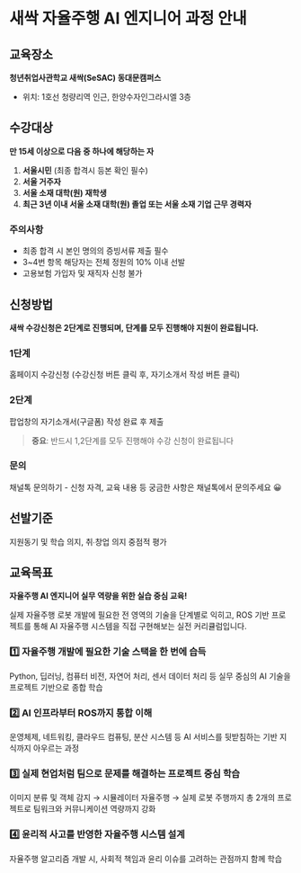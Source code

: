 # 새싹 자율주행 AI 엔지니어 과정 안내

## 교육장소
**청년취업사관학교 새싹(SeSAC) 동대문캠퍼스**
- 위치: 1호선 청량리역 인근, 한양수자인그라시엘 3층

## 수강대상
**만 15세 이상으로 다음 중 하나에 해당하는 자**

1. **서울시민** (최종 합격시 등본 확인 필수)
2. **서울 거주자**
3. **서울 소재 대학(원) 재학생**
4. **최근 3년 이내 서울 소재 대학(원) 졸업 또는 서울 소재 기업 근무 경력자**

### 주의사항
- 최종 합격 시 본인 명의의 증빙서류 제출 필수
- 3~4번 항목 해당자는 전체 정원의 10% 이내 선발
- 고용보험 가입자 및 재직자 신청 불가

## 신청방법
**새싹 수강신청은 2단계로 진행되며, 단계를 모두 진행해야 지원이 완료됩니다.**

### 1단계
홈페이지 수강신청 (수강신청 버튼 클릭 후, 자기소개서 작성 버튼 클릭)

### 2단계  
팝업창의 자기소개서(구글폼) 작성 완료 후 제출

> **중요**: 반드시 1,2단계를 모두 진행해야 수강 신청이 완료됩니다

### 문의
채널톡 문의하기 - 신청 자격, 교육 내용 등 궁금한 사항은 채널톡에서 문의주세요 😀

## 선발기준
지원동기 및 학습 의지, 취∙창업 의지 중점적 평가

## 교육목표
**자율주행 AI 엔지니어 실무 역량을 위한 실습 중심 교육!**

실제 자율주행 로봇 개발에 필요한 전 영역의 기술을 단계별로 익히고, ROS 기반 프로젝트를 통해 AI 자율주행 시스템을 직접 구현해보는 실전 커리큘럼입니다.

### 1️⃣ 자율주행 개발에 필요한 기술 스택을 한 번에 습득
Python, 딥러닝, 컴퓨터 비전, 자연어 처리, 센서 데이터 처리 등 실무 중심의 AI 기술을 프로젝트 기반으로 종합 학습

### 2️⃣ AI 인프라부터 ROS까지 통합 이해
운영체제, 네트워킹, 클라우드 컴퓨팅, 분산 시스템 등 AI 서비스를 뒷받침하는 기반 지식까지 아우르는 과정

### 3️⃣ 실제 현업처럼 팀으로 문제를 해결하는 프로젝트 중심 학습
이미지 분류 및 객체 감지 → 시뮬레이터 자율주행 → 실제 로봇 주행까지 총 2개의 프로젝트로 팀워크와 커뮤니케이션 역량까지 강화

### 4️⃣ 윤리적 사고를 반영한 자율주행 시스템 설계
자율주행 알고리즘 개발 시, 사회적 책임과 윤리 이슈를 고려하는 관점까지 함께 학습